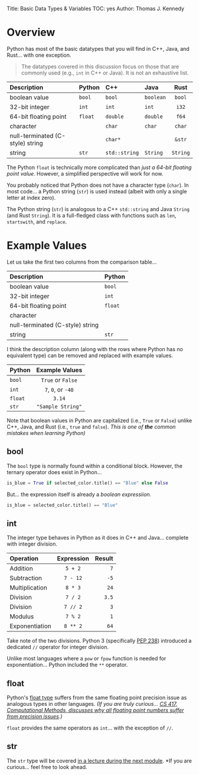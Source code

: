 Title: Basic Data Types & Variables
TOC: yes
Author: Thomas J. Kennedy


# Overview

Python has most of the basic datatypes that you will find in C++, Java, and
Rust... with one exception.

> The datatypes covered in this discussion focus on those that are commonly
> used (e.g., `int` in C++ or Java). It is not an exhaustive list.

| Description                      | Python  | C++           | Java      | Rust     |
| :--                              | :--     | :--           | :--       | :--:     |
| boolean value                    | `bool`  | `bool`        | `boolean` | `bool`   |
| 32-bit integer                   | `int`   | `int`         | `int`     | `i32`    |
| 64-bit floating point            | `float` | `double`      | `double`  | `f64`    |
| character                        |         | `char`        | `char`    | `char`   |
| null-terminated (C-style) string |         | `char*`       |           | `&str`   |
| string                           | `str`   | `std::string` | `String`  | `String` |

The Python `float` is technically more complicated than *just a 64-bit floating
point value*. However, a simplified perspective will work for now.

You probably noticed that Python does not have a character type (`char`).
In most code... a Python string (`str`) is used instead (albeit with only a
single letter at index zero).

The Python string (`str`) is analogous to a C++ `std::string` and Java `String`
(and Rust `String`). It is a full-fledged class with functions such as `len`,
`startswith`, and `replace`.


# Example Values

Let us take the first two columns from the comparison table...

| Description                      | Python  |
| :--                              | :--     |
| boolean value                    | `bool`  |
| 32-bit integer                   | `int`   |
| 64-bit floating point            | `float` |
| character                        |         |
| null-terminated (C-style) string |         |
| string                           | `str`   |

I think the description column (along with the rows where Python has no
equivalent type) can be removed and replaced with example values.

| Python  | Example Values     |
| :--     | :--:               |
| `bool`  | `True` or `False`  |
| `int`   | `7`, `0`, or `-40` |
| `float` | `3.14`             |
| `str`   | `"Sample String"`  |

Note that boolean values in Python are capitalized (i.e., `True` or `False`)
unlike C++, Java, and Rust (i.e., `true` and `false`). *This is one of **the**
common mistakes when learning Python)*


## bool

The `bool` type is normally found within a conditional block. However, the
ternary operator does exist in Python...

```python
is_blue = True if selected_color.title() == "Blue" else False
```

But... the expression itself is already a *boolean expressiion.*

```python
is_blue = selected_color.title() == "Blue"
```

## int

The integer type behaves in Python as it does in C++ and Java... complete with
integer division.


| Operation      | Expression | Result |
| :--            | :--:        | --:    |
| Addition       | `5 + 2`    | `7`    |
| Subtraction    | `7 - 12`   | `-5`   |
| Multiplication | `8 * 3`    | `24`   |
| Division       | `7 / 2`    | `3.5`  |
| Division       | `7 // 2`   | `3`    |
| Modulus        | `7 % 2`    | `1`    |
| Exponentiation | `8 ** 2`   | `64`   |

Take note of the two divisions. Python 3 (specifically [PEP
238](https://peps.python.org/pep-0238/))  introduced a dedicated `//` operator
for integer division.

Unlike most languages where a `pow` or `fpow` function is needed for
exponentiation... Python included the `**` operator.


## float

Python's <a href="https://docs.python.org/3/tutorial/floatingpoint.html" target="_blank">float type</a>
suffers from the same floating point precision issue as analogous types in
other languages. *(If you are truly curious... [CS 417, Computational Methods,
discusses why all floating point numbers suffer from precision
issues](https://www.cs.odu.edu/~tkennedy/cs417/f23/Public/precisionIntro).)*

`float` provides the same operators as `int`... with the exception of `//`.


## str

The `str` type will be covered [in a lecture during the next
module](doc:strings1). *If you are curious... feel free to look ahead.

